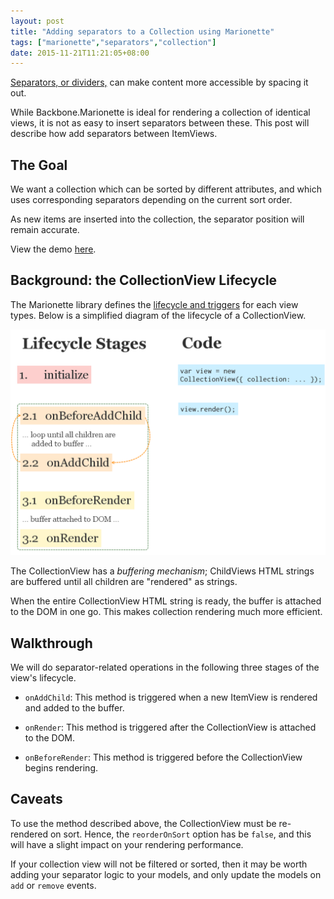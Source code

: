 ```yaml
---
layout: post
title: "Adding separators to a Collection using Marionette"
tags: ["marionette","separators","collection"]
date: 2015-11-21T11:21:05+08:00
---
```


[Separators, or dividers,](https://www.google.com/design/spec/components/dividers.html#dividers-specs) can make content more accessible by spacing it out. 

<!-- More -->

While Backbone.Marionette is ideal for rendering a collection of identical views, it is not as easy to insert separators between these. This post will describe how add separators between ItemViews.

## The Goal

We want a collection which can be sorted by different attributes, and which uses corresponding separators depending on the current sort order. 

As new items are inserted into the collection, the separator position will remain accurate.

View the demo [here](http://plnkr.co/t1TVR2D93mZDKMo9buXT).

## Background: the CollectionView Lifecycle

The Marionette library defines the [lifecycle and triggers](http://benmccormick.org/2015/01/05/marionette-view-life-cycles/) for each view types. Below is a simplified diagram of the lifecycle of a CollectionView.

<img src="/images/201511Lifecycle.png">

The CollectionView has a *buffering mechanism*; ChildViews HTML strings are buffered until all children are "rendered" as strings. 

When the entire CollectionView HTML string is ready, the buffer is attached to the DOM in one go. This makes collection rendering much more efficient.

## Walkthrough

We will do separator-related operations in the following three stages of the view's lifecycle.

* `onAddChild`: This method is triggered when a new ItemView is rendered and added to the buffer. 

<script src="https://gist.github.com/gracesusanchen/d755b1c01b60543db8cf.js?file=collectionView.onAddChild.js"></script>

* `onRender`: This method is triggered after the CollectionView is attached to the DOM. 

<script src="https://gist.github.com/gracesusanchen/d755b1c01b60543db8cf.js?file=collectionView.onRender.js"></script>

* `onBeforeRender`: This method is triggered before the CollectionView begins rendering. 

<script src="https://gist.github.com/gracesusanchen/d755b1c01b60543db8cf.js?file=collectionView.onBeforeRender.js"></script>

## Caveats

To use the method described above, the CollectionView must be re-rendered on sort. Hence, the `reorderOnSort` option has be `false`, and this will have a slight impact on your rendering performance.

If your collection view will not be filtered or sorted, then it may be worth adding your separator logic to your models, and only update the models on `add` or `remove` events.